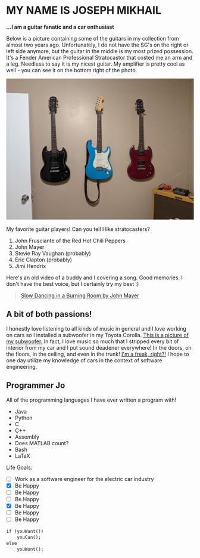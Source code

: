 # MY NAME IS JOSEPH MIKHAIL
**...I am a guitar fanatic and a car enthusiast**

Below is a picture containing some of the guitars in my collection from almost two years ago. Unfortunately, I do not have the SG's on the right or left side anymore, but the guitar in the middle is my most prized possession. It's a Fender American Professional Stratocastor that costed me an arm and a leg. Needless to say it is my nicest guitar. My amplifier is pretty cool as well - you can see it on the bottom right of the photo.

![This is a picture of some of my guitars.](PXL_20210113_032003358.MP.jpg)

My favorite guitar players! Can you tell I like stratocasters?
1. John Frusciante of the Red Hot Chili Peppers
2. John Mayer
3. Stevie Ray Vaughan (probably)
4. Eric Clapton (probably)
5. Jimi Hendrix

Here's an old video of a buddy and I covering a song. Good memories. I don't have the best voice, but I certainly try my best :)
> [Slow Dancing in a Burning Room by John Mayer](https://www.youtube.com/watch?v=Ik5fC3GvDvk)

## A bit of both passions!

I honestly love listening to all kinds of music in general and I love working on cars so I installed a subwoofer in my Toyota Corolla.
[This is a picture of my subwoofer.](/PXL_20210901_002922741.jpg) In fact, I love music so much that I stripped every bit of interior from my car and I put sound deadener everywhere! In the doors, on the floors, in the ceiling, and even in the trunk! [I'm a freak, right?!](/PXL_20220615_223608011.MP.jpg) I hope to one day utilize my knowledge of cars in the context of software engineering.

## Programmer Jo

All of the programming languages I have ever written a program with!
* Java
* Python
* C
* C++
* Assembly
* Does MATLAB count?
* Bash
* LaTeX

Life Goals:
- [ ] Work as a software engineer for the electric car industry
- [x] Be Happy
- [ ] Be Happy
- [ ] Be Happy
- [x] Be Happy
- [ ] Be Happy
- [ ] Be Happy

```
if (youWant())
    youCan();
else
    youWont();
```